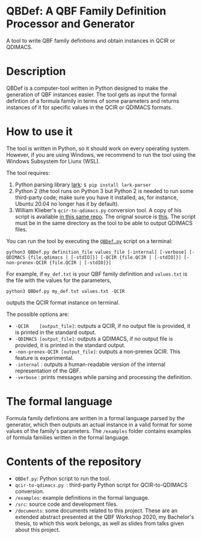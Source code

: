 # QBDef: A QBF Family Definition Processor and Generator
A tool to write QBF family defintions and obtain instances in QCIR or QDIMACS.

# Description
QBDef is a computer-tool written in Python designed to make the generation of QBF instances easier. The tool gets as input the formal defintion of a formula family in terms of some parameters and returns instances of it for specific values in the QCIR or QDIMACS formats.

# How to use it
The tool is written in Python, so it should work on every operating system. However, if you are using Windows, we recommend to run the tool using the Windows Subsystem for Liunx (WSL).

The tool requires:

1. Python parsing library [lark](https://github.com/lark-parser/lark): `$ pip install lark-parser`
2. Python 2 (the tool runs on Python 3 but Python 2 is needed to run some third-party code; make sure you have it installed, as, for instance, Ubuntu 20.04 no longer has it by default).
3. William Klieber's `qcir-to-qdimacs.py` conversion tool. A copy of his script is available [in this same repo](https://github.com/alephnoell/QBDef/blob/master/qcir-to-qdimacs.py). The orignal source is [this](https://www.wklieber.com/ghostq/qcir-converter.html). The script must be in the same directory as the tool to be able to output QDIMACS files.

You can run the tool by executing the [`QBDef.py`](https://github.com/alephnoell/QBDef/blob/master/QBDef.py) script on a terminal:

```
python3 QBDef.py definition_file values_file [-internal] [-verbose] [-QDIMACS {file.qdimacs | [-stdIO]}] [-QCIR {file.QCIR | [-stdIO]}] [-non-prenex-QCIR {file.QCIR | [-stdIO]}]
```

For example, if `my_def.txt` is your QBF family definition and `values.txt` is the file with the values for the parameters,

```
python3 QBDef.py my_def.txt values.txt -QCIR
```

outputs the QCIR format instance on terminal. 

The possible options are:

* `-QCIR    [output_file]`: outputs a QCIR, if no output file is provided, it is printed in the standard output.
* `-QDIMACS [output_file]`: outputs a QDIMACS, if no output file is provided, it is printed in the standard output.
* `-non-prenex-QCIR [output_file]`: outputs a non-prenex QCIR. This feature is experimental.
* `-internal`             : outputs a human-readable version of the internal representation of the QBF.
* `-verbose`              : prints messages while parsing and processing the definition.

# The formal language

Formula family defintions are written in a formal language parsed by the generator, which then outputs an actual instance in a valid format for some values of the family's parameters. The `/examples` folder contains examples of formula families written in the formal language.

# Contents of the repository

* `QBDef.py`: Python script to run the tool.
* `qcir-to-qdimacs.py `: third-party Python script for QCIR-to-QDIMACS conversion.
* `/examples`: example definitions in the formal language.
* `/src`: source code and development files.
* `/documents`: some documents related to this project. These are an extended abstract presented at the QBF Workshop 2020, my Bachelor's thesis, to which this work belongs, as well as slides from talks given about this project.
